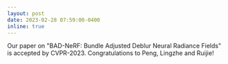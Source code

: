 ```yaml
---
layout: post
date: 2023-02-28 07:59:00-0400
inline: true
---
```


Our paper on "BAD-NeRF: Bundle Adjusted Deblur Neural Radiance Fields" is accepted by CVPR-2023. Congratulations to Peng, Lingzhe and Ruijie!